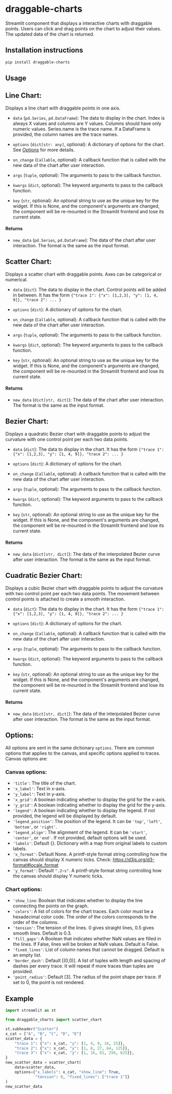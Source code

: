 # draggable-charts

Streamlit component that displays a interactive charts with draggable points. Users can click and drag points on the chart to adjust their values. The updated data of the chart is returned.

## Installation instructions

```sh
pip install draggable-charts
```


## Usage

## Line Chart:
Displays a line chart with draggable points in one axis.
- `data` (`pd.Series`, `pd.DataFrame`): The data to display in the chart. Index is always X values and columns are Y values. Columns should have only numeric values. Series.name is the trace name. If a DataFrame is provided, the column names are the trace names.

- `options` (`dict[str: any]`, optional): A dictionary of options for the chart. See [Options](#options) for more details.

- `on_change` (`Callable`, optional): A callback function that is called with the new data of the chart after user interaction.

- `args` (`tuple`, optional): The arguments to pass to the callback function.

- `kwargs` (`dict`, optional): The keyword arguments to pass to the callback function.

- `key` (`str`, optional): An optional string to use as the unique key for the widget. If this is None, and the component's arguments are changed, the component will be re-mounted in the Streamlit frontend and lose its current state.

#### Returns

- `new_data` (`pd.Series`, `pd.DataFrame`): The data of the chart after user interaction. The format is the same as the input format.


## Scatter Chart:
Displays a scatter chart with draggable points. Axes can be categorical or numerical.
- `data` (`dict`): The data to display in the chart. Control points will be added in between. It has the form 
`{"trace 1": {"x": [1,2,3], "y": [1, 4, 9]},
    "trace 2": ...
    }`
- `options` (`dict`): A dictionary of options for the chart.

- `on_change` (`Callable`, optional): A callback function that is called with the new data of the chart after user interaction.

- `args` (`tuple`, optional): The arguments to pass to the callback function.

- `kwargs` (`dict`, optional): The keyword arguments to pass to the callback function.

- `key` (`str`, optional): An optional string to use as the unique key for the widget. If this is None, and the component's arguments are changed, the component will be re-mounted in the Streamlit frontend and lose its current state.

#### Returns

- `new_data` (`dict[str, dict]`): The data of the chart after user interaction. The format is the same as the input format.


## Bezier Chart:
Displays a quadratic Bezier chart with draggable points to adjust the curvature with one control point per each two data points.
- `data` (`dict`): The data to display in the chart. It has the form 
`{"trace 1": {"x": [1,2,3], "y": [1, 4, 9]},
    "trace 2": ...
    }`
- `options` (`dict`): A dictionary of options for the chart.

- `on_change` (`Callable`, optional): A callback function that is called with the new data of the chart after user interaction.

- `args` (`tuple`, optional): The arguments to pass to the callback function.

- `kwargs` (`dict`, optional): The keyword arguments to pass to the callback function.

- `key` (`str`, optional): An optional string to use as the unique key for the widget. If this is None, and the component's arguments are changed, the component will be re-mounted in the Streamlit frontend and lose its current state.

#### Returns

- `new_data` (`dict[str, dict]`): The data of the interpolated Bezier curve after user interaction. The format is the same as the input format.

## Cuadratic Bezier Chart:
Displays a cubic Bezier chart with draggable points to adjust the curvature with two control point per each two data points. The movement between control points is attached to create a smooth interaction.
- `data` (`dict`): The data to display in the chart. It has the form 
`{"trace 1": {"x": [1,2,3], "y": [1, 4, 9]},
    "trace 2": ...
    }`
- `options` (`dict`): A dictionary of options for the chart.

- `on_change` (`Callable`, optional): A callback function that is called with the new data of the chart after user interaction.

- `args` (`tuple`, optional): The arguments to pass to the callback function.

- `kwargs` (`dict`, optional): The keyword arguments to pass to the callback function.

- `key` (`str`, optional): An optional string to use as the unique key for the widget. If this is None, and the component's arguments are changed, the component will be re-mounted in the Streamlit frontend and lose its current state.

#### Returns

- `new_data` (`dict[str, dict]`): The data of the interpolated Bezier curve after user interaction. The format is the same as the input format.



## Options:
All options are sent in the same dictionary `options`. There are common options that applies to the canvas, and specific options applied to traces. Canvas options are:

### Canvas options:
  - `'title'`: The title of the chart.
  - `'x_label'`: Text in x-axis.
  - `'y_label'`: Text in y-axis.
  - `'x_grid'`: A boolean indicating whether to display the grid for the x-axis.
  - `'y_grid'`: A boolean indicating whether to display the grid for the y-axis.
  - `'legend'`: A boolean indicating whether to display the legend. If not provided, the legend will be displayed by default.
  - `'legend_position'`: The position of the legend. It can be `'top'`, `'left'`, `'bottom'`, or `'right'`.
  - `'legend_align'`: The alignment of the legend. It can be `'start'`, `'center'`, or `'end'`.
  If not provided, default options will be used.
  - `'labels'`: Default {}. Dictionary with a map from original labels to custom labels.
  - `'x_format'`: Default None. A printf-style format string controlling how the canvas should display X numeric ticks. Check: https://d3js.org/d3-format#locale_format
  - `'y_format'`: Default `".2~s"`. A printf-style format string controlling how the canvas should display Y numeric ticks.

  ### Chart options:
  - `'show_line`: Boolean that indicates whether to display the line connecting the points on the graph.
  - `'colors'`: A list of colors for the chart traces. Each color must be a hexadecimal color code. The order of the colors corresponds to the order of the columns.
  - `'tension'`: The tension of the lines. 0 gives straight lines, 0.5 gives smooth lines. Default is 0.3.
  - `'fill_gaps'`: A Boolean that indicates whether NaN values are filled in the lines. If False, lines will be broken at NaN values. Default is False.
  - `'fixed_lines'`: List of column names that cannot be dragged. Default is an empty list.
  - `'border_dash'`: Default [(0,0)]. A list of tuples with length and spacing of dashes per every trace. It will repeat if more traces than tuples are provided.
  - `'point_radius'`: Default [3]. The radius of the point shape per trace. If set to 0, the point is not rendered. 


## Example

```python
import streamlit as st

from draggable_charts import scatter_chart

st.subheader("Scatter")
x_cat = ["A", "B", "C", "D", "E"]
scatter_data = {
    "trace 1": {"x": x_cat, "y": [1, 4, 9, 16, 25]},
    "trace 2": {"x": x_cat, "y": [1, 8, 27, 64, 125]},
    "trace 3": {"x": x_cat, "y": [1, 16, 81, 256, 625]},
}
new_scatter_data = scatter_chart(
    data=scatter_data,
    options={"x_labels": x_cat, "show_line": True,
             "tension": 0, "fixed_lines": ["trace 1"]}
)
new_scatter_data

```
